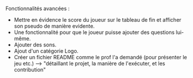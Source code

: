 Fonctionnalités avancées :

- Mettre en évidence le score du joueur sur le tableau de fin et afficher son pseudo de manière evidente.
- Une fonctionnalité pour que le joueur puisse ajouter des questions lui-même.
- Ajouter des sons.
- Ajout d'un catégorie Logo.
- Créer un fichier README comme le prof l'a demandé (pour présenter le jeu etc.) --> "détaillant le projet, la manière de l'exécuter, et les contribution"
